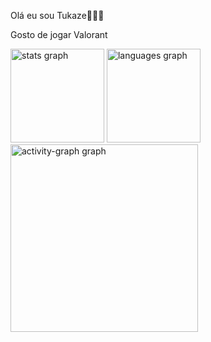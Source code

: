 Olá eu sou Tukaze🤯🤯🤯

Gosto de jogar Valorant
<div align="left">
  <img src="https://github-readme-stats.vercel.app/api?username=tukazeznt&hide_title=false&hide_rank=false&show_icons=true&include_all_commits=true&count_private=true&disable_animations=false&theme=dark_light&locale=en&hide_border=false&order=1" height="150" alt="stats graph"  />
  <img src="https://github-readme-stats.vercel.app/api/top-langs?username=brunograna&locale=en&hide_title=false&layout=compact&card_width=320&langs_count=5&theme=gruvbox_light&hide_border=true&order=2" height="150" alt="languages graph"  />
  <img src="https://github-readme-activity-graph.vercel.app/graph?username=Tukazeznt&radius=16&theme=gruvbox&area=true&order=5&hide_title=false&hide_border=true" height="300" alt="activity-graph graph"  />
</div>
